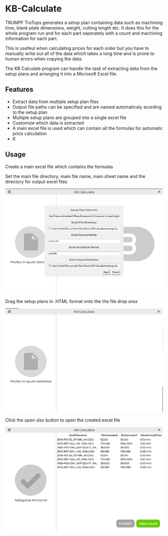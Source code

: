 # KB-Calculate

TRUMPF TruTops generates a setup plan containing data such as machining time, blank plate dimensions, weight, cutting length etc. It does this for the whole program run and for each part seperately with a count and machining information for each part. 

This is usefeul when calculating prices for each order but you have to manually write out all of the data which takes a long time and is prone to human errors when copying the data.

The KB Calculate program can handle the task of extracting data from the setup plans and arranging it into a Microsoft Excel file.

## Features

* Extract data from multiple setup plan files
* Output file paths can be specified and are named automaticaly acording to the setup plan
* Multiple setup plans are grouped into a single excel file
* Customize which data is extracted
* A main excel file is used which can contain all the formulas for automatic price calculation
* K

## Usage

Create a main excel file which contains the formulas

Set the main file directory, main file name, main sheet name and the directory for output excel files

![1693832451019](image/README/1693832451019.png)

Drag the setup plans in .HTML format onto the the file drop area

![1693832542575](image/README/1693832542575.png)

Click the open xlsx button to open the created excel file

![1693832527386](image/README/1693832527386.png)
